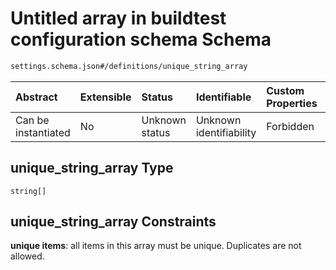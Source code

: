 # Untitled array in buildtest configuration schema Schema

```txt
settings.schema.json#/definitions/unique_string_array
```



| Abstract            | Extensible | Status         | Identifiable            | Custom Properties | Additional Properties | Access Restrictions | Defined In                                                                  |
| :------------------ | :--------- | :------------- | :---------------------- | :---------------- | :-------------------- | :------------------ | :-------------------------------------------------------------------------- |
| Can be instantiated | No         | Unknown status | Unknown identifiability | Forbidden         | Allowed               | none                | [settings.schema.json*](../out/settings.schema.json "open original schema") |

## unique_string_array Type

`string[]`

## unique_string_array Constraints

**unique items**: all items in this array must be unique. Duplicates are not allowed.

